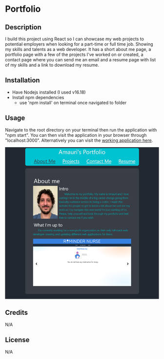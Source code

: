 # Portfolio

## Description

I build this project using React so I can showcase my web projects to potential employers when looking for a part-time or full time job. Showing my skills and talents as a web developer. It has a short about me page, a portfolio page with a few of the projects I've worked on or created, a contact page where you can send me an email and a resume page with list of my skills and a link to download my resume.

## Installation

- Have Nodejs installed (I used v16.18)
- Install npm dependencies
  - use 'npm install' on terminal once navigated to folder

## Usage

Navigate to the root directory on your terminal then run the application with "npm start". You can then visit the application in your browser through "localhost:3000". Alternatively you can visit the [working application here](https://nicolasflamel.github.io/portfolio/).

![project-preview](./assets/images/project-preview.png)

## Credits

N/A

## License

N/A
